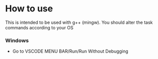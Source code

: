 How to use
==========  

This is intended to be used with g++ (mingw). You should alter the task commands according to your OS

### Windows
* Go to VSCODE MENU BAR/Run/Run Without Debugging  
